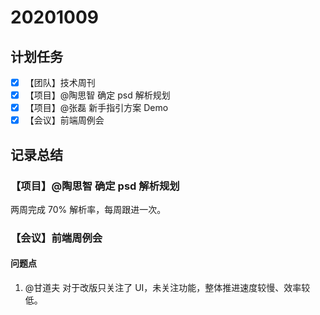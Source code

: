 # 20201009

## 计划任务

- [x] 【团队】技术周刊
- [x] 【项目】@陶思智 确定 psd 解析规划
- [x] 【项目】@张磊 新手指引方案 Demo
- [x] 【会议】前端周例会

## 记录总结

### 【项目】@陶思智 确定 psd 解析规划

两周完成 70% 解析率，每周跟进一次。

### 【会议】前端周例会

#### 问题点

1. @甘道夫 对于改版只关注了 UI，未关注功能，整体推进速度较慢、效率较低。
